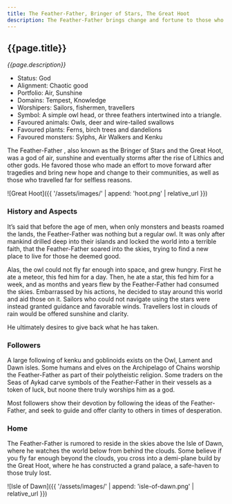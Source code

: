 ```yaml
---
title: The Feather-Father, Bringer of Stars, The Great Hoot
description: The Feather-Father brings change and fortune to those who dare to explore and those who give more than they take.
---
```


## {{page.title}}
_{{page.description}}_

* Status: God
* Alignment: Chaotic good
* Portfolio: Air, Sunshine
* Domains: Tempest, Knowledge
* Worshipers: Sailors, fishermen, travellers
* Symbol: A simple owl head, or three feathers intertwined into a triangle.
* Favoured animals: Owls, deer and wire-tailed swallows
* Favoured plants: Ferns, birch trees and dandelions
* Favoured monsters: Sylphs, Air Walkers and Kenku

The Feather-Father , also known as the Bringer of Stars and the Great Hoot, was a god of air, sunshine and eventually storms after the rise of Lithics and other gods.
He favored those who made an effort to move forward after tragedies and bring new hope and change to their communities, as well as those who travelled far for selfless reasons.

 ![Great Hoot]({{ '/assets/images/' | append: 'hoot.png' | relative_url }})

### History and Aspects
It’s said that before the age of men, when only monsters and beasts roamed the lands, the Feather-Father was nothing but a regular owl. It was only after mankind drilled deep into their islands and locked the world into a terrible faith, that the Feather-Father soared into the skies, trying to find a new place to live for those he deemed good.

Alas, the owl could not fly far enough into space, and grew hungry. First he ate a meteor, this fed him for a day. Then, he ate a star, this fed him for a week, and as months and years flew by the Feather-Father had consumed the skies.
Embarrassed by his actions, he decided to stay around this world and aid those on it.
Sailors who could not navigate using the stars were instead granted guidance and favorable winds. Travellers lost in clouds of rain would be offered sunshine and clarity.

He ultimately desires to give back what he has taken.

### Followers
A large following of kenku and goblinoids exists on the Owl, Lament and Dawn isles.
Some humans and elves on the Archipelago of Chains worship the Feather-Father as part of their polytheistic religion. Some traders on the Seas of Aykad carve symbols of the Feather-Father in their vessels as a token of luck, but noone there truly worships him as a god.

Most followers show their devotion by following the ideas of the Feather-Father, and seek to guide and offer clarity to others in times of desperation.

### Home
The Feather-Father is rumored to reside in the skies above the Isle of Dawn, where he watches the world below from behind the clouds.
Some believe if you fly far enough beyond the clouds, you cross into a demi-plane build by the Great Hoot, where he has constructed a grand palace, a safe-haven to those truly lost.

![Isle of Dawn]({{ '/assets/images/' | append: 'isle-of-dawn.png' | relative_url }})
